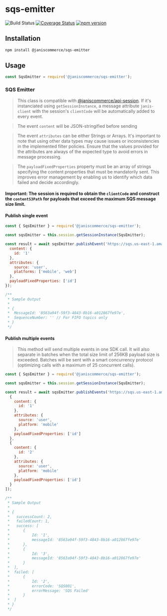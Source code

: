 # sqs-emitter

![Build Status](https://github.com/janis-commerce/sqs-emitter/workflows/Build%20Status/badge.svg)
[![Coverage Status](https://coveralls.io/repos/github/janis-commerce/sqs-emitter/badge.svg?branch=master)](https://coveralls.io/github/janis-commerce/sqs-emitter?branch=master)
[![npm version](https://badge.fury.io/js/%40janiscommerce%2Fsqs-emitter.svg)](https://www.npmjs.com/package/@janiscommerce/sqs-emitter)


## Installation
```sh
npm install @janiscommerce/sqs-emitter
```

## Usage
```js
const SqsEmitter = require('@janiscommerce/sqs-emitter');

```

### SQS Emitter

> This class is compatible with [@janiscommerce/api-session](https://npmjs.com/@janiscommerce/api-session). If it's instanciated using `getSessionInstance`, a message attribute `janis-client` with the session's `clientCode` will be automatically added to every event.

> The event `content` will be JSON-stringified before sending

> The event `attributes` can be either Strings or Arrays.  It's important to note that using other data types may cause issues or inconsistencies in the implemented filter policies. Ensure that the values provided for the attributes are always of the expected type to avoid errors in message processing.

> The `payloadFixedProperties` property must be an array of strings specifying the content properties that must be mandatorily sent. This improves error management by enabling us to identify which data failed and decide accordingly.

#### **Important:** The session is required to obtain the `clientCode` and construct the `contentS3Path` for payloads that exceed the maximum SQS message size limit.

#### Publish single event

```js
const { SqsEmitter } = require('@janiscommerce/sqs-emitter');

const sqsEmitter = this.session.getSessionInstance(SqsEmitter);

const result = await sqsEmitter.publishEvent('https://sqs.us-east-1.amazonaws.com/123456789012/MySQSName', {
  content: {
    id: '1'
  },
  attributes: {
    source: 'user',
    platforms: ['mobile', 'web']
  },
  payloadFixedProperties: ['id']
});

/**
 * Sample Output
 *
 * {
 * 	MessageId: '8563a94f-59f3-4843-8b16-a012867fe97e',
 * 	SequenceNumber: '' // For FIFO topics only
 * }
 */
```

#### Publish multiple events

> This method will send multiple events in one SDK call. It will also separate in batches when the total size limit of 256KB payload size is exceeded. Batches will be sent with a smart concurrency protocol (optimizing calls with a maximum of 25 concurrent calls).

```js
const { SqsEmitter } = require('@janiscommerce/sqs-emitter');

const sqsEmitter = this.session.getSessionInstance(SqsEmitter);

const result = await sqsEmitter.publishEvents('https://sqs.us-east-1.amazonaws.com/123456789012/MySQSName', [
  {
    content: {
      id: '1'
    },
    attributes: {
      source: 'user',
      platform: 'mobile'
    },
    payloadFixedProperties: ['id']
  },
  {
    content: {
      id: '2'
    },
    attributes: {
      source: 'user',
      platform: 'mobile'
    },
    payloadFixedProperties: ['id']
  }
]);

/**
 * Sample Output
 *
 * {
 *   successCount: 2,
 *   failedCount: 1,
 *   success: [
 * 		{
 * 			Id: '1',
 * 			messageId: '8563a94f-59f3-4843-8b16-a012867fe97e'
 * 		},
 * 		{
 * 			Id: '3',
 * 			messageId: '8563a94f-59f3-4843-8b16-a012867fe97e'
 * 		}
 * 	],
 * 	failed: [
 * 		{
 * 			Id: '2',
 * 			errorCode: 'SQS001',
 * 			errorMessage: 'SQS Failed'
 * 		}
 * 	]
 * }
 */
```
